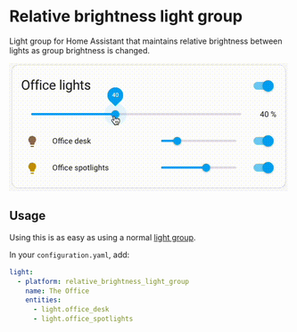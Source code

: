 # Relative brightness light group
Light group for Home Assistant that maintains relative brightness between lights as group brightness is changed.

![](demo.gif)

## Usage

Using this is as easy as using a normal [light group](https://www.home-assistant.io/integrations/group/). 

In your `configuration.yaml`, add: 

```yaml
light:
  - platform: relative_brightness_light_group
    name: The Office
    entities:
      - light.office_desk
      - light.office_spotlights
```


